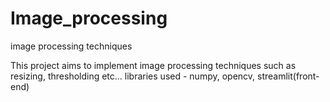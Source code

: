 # Image_processing
image processing techniques

This project aims to implement image processing techniques such as resizing, thresholding etc...
libraries used - numpy, opencv, streamlit(front-end)
